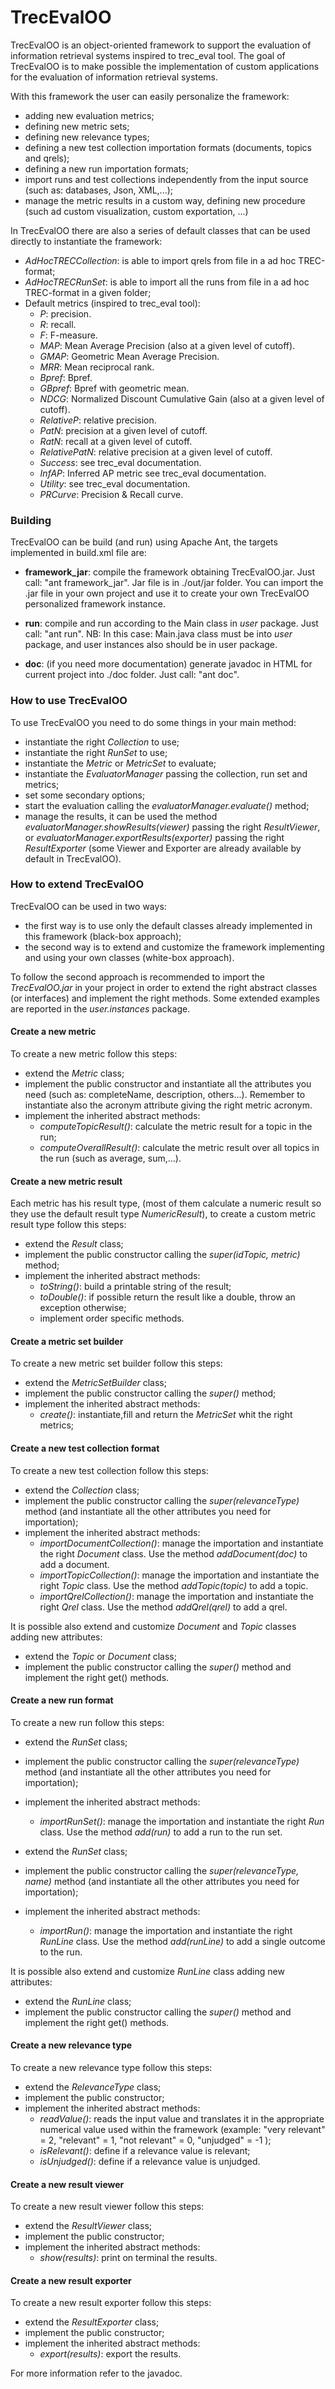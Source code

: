 # TrecEvalOO

TrecEvalOO is an object-oriented framework to support the evaluation of information retrieval systems inspired to trec_eval tool. 
The goal of TrecEvalOO is to make possible the implementation of custom applications for the evaluation of information retrieval systems.

With this framework the user can easily personalize the framework:

- adding new evaluation metrics;
- defining new metric sets;
- defining new relevance types;
- defining a new test collection importation formats (documents, topics and qrels); 
- defining a new run importation formats; 
- import runs and test collections independently from the input source (such as: databases, Json, XML,...);
- manage the metric results in a custom way, defining new procedure (such ad custom visualization, custom exportation, ...)


In TrecEvalOO there are also a series of default classes that can be used directly to instantiate the framework:

- *AdHocTRECCollection*: is able to import qrels from file in a ad hoc TREC-format;
- *AdHocTRECRunSet*:  is able to import all the runs from file in a ad hoc TREC-format in a given folder;
- Default metrics (inspired to trec_eval tool): 
    - *P*: precision.
    - *R*: recall.
    - *F*: F-measure.
    - *MAP*: Mean Average Precision (also at a given level of cutoff).
    - *GMAP*: Geometric Mean Average Precision.
    - *MRR*: Mean reciprocal rank.
    - *Bpref*: Bpref.
    - *GBpref*: Bpref with geometric mean.
    - *NDCG*: Normalized Discount Cumulative Gain (also at a given level of cutoff).
    - *RelativeP*: relative precision.
    - *PatN*:  precision at a given level of cutoff.
    - *RatN*: recall at a given level of cutoff.
    - *RelativePatN*: relative precision  at a given level of cutoff.
    - *Success*: see trec_eval documentation.
    - *InfAP*: Inferred AP metric see trec_eval documentation.
    - *Utility*: see trec_eval documentation.
    - *PRCurve*: Precision & Recall curve.
    
### Building

TrecEvalOO can be build (and run) using Apache Ant, the targets implemented in build.xml file are:

 - **framework_jar**:  compile the framework obtaining TrecEvalOO.jar. Just call: "ant framework_jar". Jar file is in ./out/jar folder. You can import the .jar file in your own project and use it to create your own TrecEvalOO personalized framework instance.
 
 - **run**: compile and run according to the Main class in *user* package. Just call: "ant run". NB: In this case: Main.java class must be into *user* package, and user instances also should be in user package.

 - **doc**: (if you need more documentation) generate javadoc in HTML for current project into ./doc folder. Just call: "ant doc".
 
### How to use TrecEvalOO

To use TrecEvalOO you need to do some things in your main method:

- instantiate the right *Collection* to use;
- instantiate the right *RunSet* to use; 
- instantiate the *Metric* or *MetricSet* to evaluate;
- instantiate the *EvaluatorManager* passing the collection, run set and metrics;
- set some secondary options;
- start the evaluation calling the *evaluatorManager.evaluate()* method;
- manage the results, it can be used the method *evaluatorManager.showResults(viewer)* passing the right *ResultViewer*, or *evaluatorManager.exportResults(exporter)* passing the right *ResultExporter* (some Viewer and Exporter are already available by default in TrecEvalOO).

### How to extend TrecEvalOO

TrecEvalOO can be used in two ways: 
- the first way is to use only the default classes already implemented in this framework (black-box approach);
- the second way is to extend and customize the framework implementing and using your own classes (white-box approach).

To follow the second approach is recommended to import the *TrecEvalOO.jar* in your project in order to extend the right abstract classes (or interfaces) and implement the right methods.
Some extended examples are reported in the *user.instances* package.

#### Create a new metric

To create a new metric follow this steps:

- extend the *Metric* class;
- implement the public constructor and instantiate all the attributes you need (such as: completeName, description, others...). Remember to instantiate also the acronym attribute giving the right metric acronym.
- implement the inherited abstract methods:
    - *computeTopicResult()*: calculate the metric result for a topic in the run;
    - *computeOverallResult()*: calculate the metric result over all topics in the run (such as average, sum,...).
    
#### Create a new metric result

Each metric has his result type, (most of them calculate a numeric result so they use the default result type *NumericResult*), to create a custom metric result type follow this steps:

- extend the *Result* class;
- implement the public constructor calling the *super(idTopic, metric)* method;
- implement the inherited abstract methods:
    - *toString()*: build a printable string of the result;
    - *toDouble()*: if possible return the result like a double, throw an exception otherwise;
    - implement order specific methods.
    
#### Create a metric set builder

To create a new metric set builder follow this steps:

- extend the *MetricSetBuilder* class;
- implement the public constructor calling the *super()* method;
- implement the inherited abstract methods:
    - *create()*: instantiate,fill and return the *MetricSet* whit the right metrics;
    
#### Create a new test collection format

To create a new test collection follow this steps:

- extend the *Collection* class;
- implement the public constructor calling the *super(relevanceType)* method (and instantiate all the other attributes you need for importation);
- implement the inherited abstract methods:
    - *importDocumentCollection()*: manage the importation and instantiate the right *Document* class. Use the method *addDocument(doc)* to add a document.
    - *importTopicCollection()*: manage the importation and instantiate the right *Topic* class. Use the method *addTopic(topic)* to add a topic.
    - *importQrelCollection()*: manage the importation and instantiate the right *Qrel* class. Use the method *addQrel(qrel)* to add a qrel.

It is possible also extend and customize *Document* and *Topic* classes adding new attributes:

- extend the *Topic* or *Document* class;
- implement the public constructor calling the *super()* method and implement the right get() methods.



#### Create a new run format

To create a new run follow this steps:

- extend the *RunSet* class;
- implement the public constructor calling the *super(relevanceType)* method (and instantiate  all the other attributes you need for importation);
- implement the inherited abstract methods:
    - *importRunSet()*: manage the importation and instantiate the right *Run* class. Use the method *add(run)* to add a run to the run set.
    
- extend the *RunSet* class;
- implement the public constructor calling the *super(relevanceType, name)* method (and instantiate all the other attributes you need for importation);
- implement the inherited abstract methods:
    - *importRun()*: manage the importation and instantiate the right *RunLine* class. Use the method *add(runLine)* to add a single outcome to the run.

It is possible also extend and customize *RunLine* class adding new attributes:

- extend the *RunLine* class;
- implement the public constructor calling the *super()* method and implement the right get() methods.

#### Create a new relevance type

To create a new relevance type follow this steps:

- extend the *RelevanceType* class;
- implement the public constructor;
- implement the inherited abstract methods:
    - *readValue()*: reads the input value and translates it in the appropriate numerical value used within the framework (example: "very relevant" = 2, "relevant" = 1, "not relevant" = 0, "unjudged" = -1 ); 
    - *isRelevant()*: define if a relevance value is relevant;
    - *isUnjudged()*: define if a relevance value is unjudged.


#### Create a new result viewer 

To create a new result viewer follow this steps:

- extend the *ResultViewer* class;
- implement the public constructor;
- implement the inherited abstract methods:
    - *show(results)*: print on terminal the results.

#### Create a new result exporter 

To create a new result exporter follow this steps:

- extend the *ResultExporter* class;
- implement the public constructor;
- implement the inherited abstract methods:
    - *export(results)*: export the results.
    
For more information refer to the javadoc.
